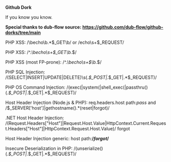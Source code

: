 **Github Dork**

If you know you know.

**Special thanks to dub-flow source: https://github.com/dub-flow/github-dorks/tree/main**

PHP XSS: /\becho\b.*\$_GET\b/ or /echo\s+\$_REQUEST/

PHP XSS: /^.*\becho\s+\$_GET\b.*$/

PHP XSS (most FP-prone): /^.*\becho\s+\$\b.*$/

PHP SQL Injection: /(SELECT|INSERT|UPDATE|DELETE)\s(.*\$_POST|.*\$_GET|.*\$_REQUEST)/

PHP OS Command Injection: /(exec\(|system\(|shell_exec\(|passthru\()(.*\$_POST|.*\$_GET|.*\$_REQUEST)/

Host Header Injection (Node.js & PHP): req.headers.host path:*pass* and /\$_SERVER\['host'\]|gethostname\(\).*(reset|forgot)/

.NET Host Header Injection: /(Request\.Headers\["Host"\]|Request\.Host\.Value|HttpContext\.Current\.Request\.Headers\["Host"\]|HttpContext\.Request\.Host\.Value)/ forgot

Host Header Injection generic: host path:**/*forgot*/**

Insecure Deserialization in PHP: /(unserialize\()(.*\$_POST|.*\$_GET|.*\$_REQUEST)/
